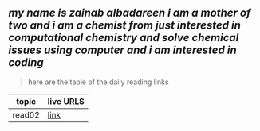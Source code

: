 ## *my name is zainab albadareen i am a mother of two and i am a chemist from just interested in computational chemistry  and solve chemical issues using computer and i am interested in coding*
> here are the table of the daily reading links


| topic         | live URLS |
|---------------|-----------|
| read02        | [link](https://zeinab1233.github.io/201-reading-notes/classo1)
